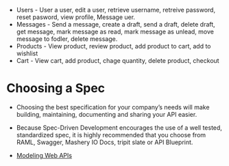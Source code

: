 
* Users - User a user, edit a user, retrieve username, retreive password, reset pasword, view profile, Message uer.
* Messages - Send a message, create a draft, send a draft, delete draft, get message, mark message as read, mark message as unlead, move message to fodler, delete message.
* Products - View product, review product, add product to cart, add to wishlist
* Cart - View cart, add product, chage quantity, delete product, checkout

# Choosing a Spec
* Choosing the best specification for your company’s needs will make building, maintaining, documenting and sharing your API easier. 
* Because Spec-Driven Development encourages the use of a well tested, standardized spec, it is highly recommended that you choose from RAML, Swagger, Mashery IO Docs, tripit slate or API Blueprint. 

* [Modeling Web APIs](http://modeling-languages.com/modeling-web-api-comparing/)
